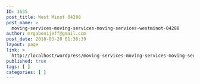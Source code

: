 ```yaml
---
ID: 1635
post_title: West Minot 04288
post_name: >
  moving-services-moving-services-moving-services-westminot-04288
author: mrgabonijeff@gmail.com
post_date: 2018-03-28 01:36:39
layout: page
link: >
  http://localhost/wordpress/moving-services-moving-services-moving-services-westminot-04288/
published: true
tags: [ ]
categories: [ ]
---
```

